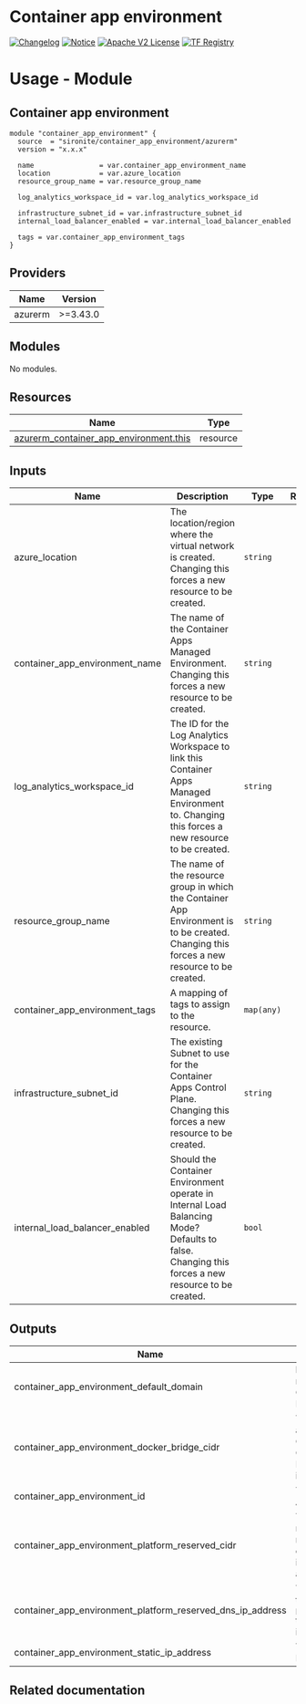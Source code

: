 <!-- BEGIN_TF_DOCS -->
 # Container app environment
[![Changelog](https://img.shields.io/badge/changelog-release-green.svg)](https://github.com/sironite/terraform-azurerm-container_app_environment/releases) [![Notice](https://img.shields.io/badge/notice-copyright-yellow.svg)](NOTICE) [![Apache V2 License](https://img.shields.io/badge/license-Apache%20V2-orange.svg)](LICENSE) [![TF Registry](https://img.shields.io/badge/terraform-registry-blue.svg)](https://registry.terraform.io/providers/hashicorp/azurerm/latest/docs/resources/container_app_environment)

# Usage - Module

## Container app environment
```hcl
module "container_app_environment" {
  source  = "sironite/container_app_environment/azurerm"
  version = "x.x.x"

  name                = var.container_app_environment_name
  location            = var.azure_location
  resource_group_name = var.resource_group_name

  log_analytics_workspace_id = var.log_analytics_workspace_id

  infrastructure_subnet_id = var.infrastructure_subnet_id
  internal_load_balancer_enabled = var.internal_load_balancer_enabled

  tags = var.container_app_environment_tags
}
```

## Providers

| Name | Version |
|------|---------|
| azurerm | >=3.43.0 |

## Modules

No modules.

## Resources

| Name | Type |
|------|------|
| [azurerm_container_app_environment.this](https://registry.terraform.io/providers/hashicorp/azurerm/latest/docs/resources/container_app_environment) | resource |

## Inputs

| Name | Description | Type | Required |
|------|-------------|------|:--------:|
| azure\_location | The location/region where the virtual network is created. Changing this forces a new resource to be created. | `string` | yes |
| container\_app\_environment\_name | The name of the Container Apps Managed Environment. Changing this forces a new resource to be created. | `string` | yes |
| log\_analytics\_workspace\_id | The ID for the Log Analytics Workspace to link this Container Apps Managed Environment to. Changing this forces a new resource to be created. | `string` | yes |
| resource\_group\_name | The name of the resource group in which the Container App Environment is to be created. Changing this forces a new resource to be created. | `string` | yes |
| container\_app\_environment\_tags | A mapping of tags to assign to the resource. | `map(any)` | no |
| infrastructure\_subnet\_id | The existing Subnet to use for the Container Apps Control Plane. Changing this forces a new resource to be created. | `string` | no |
| internal\_load\_balancer\_enabled | Should the Container Environment operate in Internal Load Balancing Mode? Defaults to false. Changing this forces a new resource to be created. | `bool` | no |

## Outputs

| Name | Description |
|------|-------------|
| container\_app\_environment\_default\_domain | he default, publicly resolvable, name of this Container App Environment. |
| container\_app\_environment\_docker\_bridge\_cidr | The network addressing in which the Container Apps in this Container App Environment will reside in CIDR notation. |
| container\_app\_environment\_id | The ID of the Container App Environment |
| container\_app\_environment\_platform\_reserved\_cidr | The IP range, in CIDR notation, that is reserved for environment infrastructure IP addresses. |
| container\_app\_environment\_platform\_reserved\_dns\_ip\_address | The IP address from the IP range defined by `platform_reserved_cidr` that is reserved for the internal DNS server. |
| container\_app\_environment\_static\_ip\_address | The Static IP of the Environment. |

## Related documentation
<!-- END_TF_DOCS -->